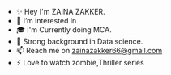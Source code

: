 - ✨ Hey I'm ZAINA ZAKKER.  
- 👀 I’m interested in 
- 🎓 I'm Currently doing MCA.             
- 🌱 Strong background in Data science.
- 📫  Reach me on zainazakker66@gmail.com
- ⚡ Love to watch zombie,Thriller series



<!---
zainazakker/zainazakker is a ✨ special ✨ repository because its `README.md` (this file) appears on your GitHub profile.
You can click the Preview link to take a look at your changes.
--->
